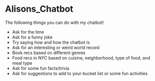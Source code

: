 # Alisons_Chatbot
The following things you can do with my chatbot!
- Ask for the time
- Ask for a funny joke
- Try saying how and how the chatbot is
- Ask for an interesting or weird world record
- Book recs based on different genres
- Food recs in NYC based on cuisine, neighborhood, type of food, and meal type
- Ask for some fun facts/trivia
- Ask for suggestions to add to your bucket list or some fun activities
